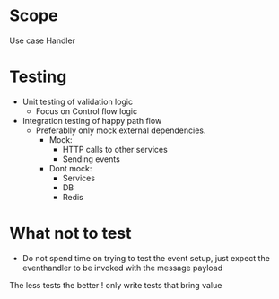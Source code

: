 # Scope
Use case Handler

# Testing

- Unit testing of validation logic
  - Focus on Control flow logic
- Integration testing of happy path flow
  - Preferablly only mock external dependencies.
    - Mock: 
      - HTTP calls to other services
      - Sending events
    - Dont mock:
      - Services
      - DB
      - Redis

# What not to test
- Do not spend time on trying to test the event setup, just expect the eventhandler to be invoked with the message payload


The less tests the better ! only write tests that bring value